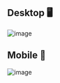## Desktop 🖥️

![image](https://github.com/DanielpRibeiro/Menu-responsivo-moderno/assets/78006439/504665d7-0b5f-4590-b099-aec93e282170)

## Mobile 📱

![image](https://github.com/DanielpRibeiro/Menu-responsivo-moderno/assets/78006439/d3e98b28-be68-4309-8a63-7e1c3b3b01d5)

